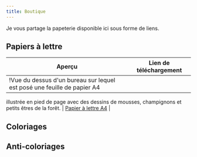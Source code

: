 ```yaml
---
title: Boutique
---
```

Je vous partage la papeterie disponible ici sous forme de liens.

## Papiers à lettre

| Aperçu | Lien de téléchargement  |
|---------------------------|:-----------:|
| !Vue du dessus d'un bureau sur lequel est posé une feuille de papier A4
illustrée en pied de page avec des dessins de mousses, champignons et petits
êtres de la forêt.[](https://la-papeterie-libre.fr/assets/images/papiers-a-lettre/papier-1.jpg) | [Papier à lettre A4](https://la-papeterie-libre.fr/public/papiers-a-lettre/la-papeterie-libre-001_papier-a-lettre-A4.pdf) |   

## Coloriages

## Anti-coloriages